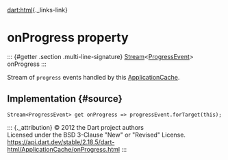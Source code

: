 [dart:html](../../dart-html/dart-html-library){._links-link}

onProgress property
===================

::: {#getter .section .multi-line-signature}
[Stream](../../dart-async/stream-class)\<[ProgressEvent](../progressevent-class)\>
onProgress
:::

Stream of `progress` events handled by this
[ApplicationCache](../applicationcache-class).

Implementation {#source}
--------------

``` {.language-dart data-language="dart"}
Stream<ProgressEvent> get onProgress => progressEvent.forTarget(this);
```

::: {._attribution}
© 2012 the Dart project authors\
Licensed under the BSD 3-Clause \"New\" or \"Revised\" License.\
<https://api.dart.dev/stable/2.18.5/dart-html/ApplicationCache/onProgress.html>
:::
